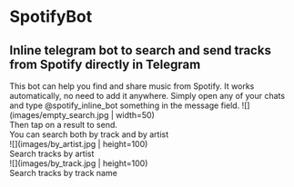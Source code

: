 # SpotifyBot  
## Inline telegram bot to search and send tracks from Spotify directly in Telegram  
This bot can help you find and share music from Spotify.
It works automatically, no need to add it anywhere. 
Simply open any of your chats and type @spotify_inline_bot something in the message field.
![](images/empty_search.jpg | width=50)  
Then tap on a result to send.    
You can search both by track and by artist  
![](images/by_artist.jpg | height=100)  
Search tracks by artist  
![](images/by_track.jpg | height=100)  
Search tracks by track name

